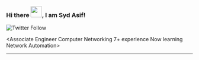 ### Hi there <img src="https://raw.githubusercontent.com/MartinHeinz/MartinHeinz/master/wave.gif" width="30px">, I am Syd Asif!

![Twitter Follow](https://img.shields.io/twitter/follow/SydAsif78?style=social)

<Associate Engineer Computer Networking 7+ experience Now learning Network Automation>

---



